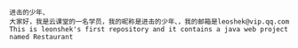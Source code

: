 ﻿    进击的少年、
    大家好，我是云课堂的一名学员，我的昵称是进击的少年、，我的邮箱是leoshek@vip.qq.com
    This is leonshek's first repository and it contains a java web project named Restaurant
